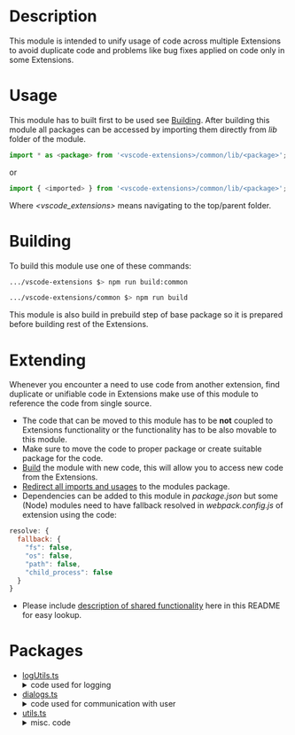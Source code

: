 # Description
This module is intended to unify usage of code across multiple Extensions to avoid duplicate code and problems like bug fixes applied on code only in some Extensions.

# Usage
This module has to built first to be used see [Building](#building).
After building this module all packages can be accessed by importing them directly from _lib_ folder of the module.
```typescript
import * as <package> from '<vscode-extensions>/common/lib/<package>';
```
or
```typescript
import { <imported> } from '<vscode-extensions>/common/lib/<package>';
```
Where _<vscode_extensions>_ means navigating to the top/parent folder.

# Building
To build this module use one of these commands:

```bash
.../vscode-extensions $> npm run build:common
```
```bash
.../vscode-extensions/common $> npm run build
```
This module is also build in prebuild step of base package so it is prepared before building rest of the Extensions.

# Extending
Whenever you encounter a need to use code from another extension, find duplicate or unifiable code in Extensions make use of this module to reference the code from single source.
- The code that can be moved to this module has to be **not** coupled to Extensions functionality or the functionality has to be also movable to this module.
- Make sure to move the code to proper package or create suitable package for the code.
- [Build](#building) the module with new code, this will allow you to access new code from the Extensions.
- [Redirect all imports and usages](#usage) to the modules package.
- Dependencies can be added to this module in _package.json_ but some (Node) modules need to have fallback resolved in _webpack.config.js_ of extension using the code:
```js
resolve: {
  fallback: {
    "fs": false,
    "os": false,
    "path": false,
    "child_process": false
  }
}
```
- Please include [description of shared functionality](#packages) here in this README for easy lookup.

# Packages
- [logUtils.ts](src/logUtils.ts)<details><summary>code used for logging</summary>Contains basic logging code, to use it properly the logging has to be registered during Extension activation by _registerExtensionForLogging_ method.</details>
- [dialogs.ts](src/dialogs.ts)<details><summary>code used for communication with user</summary>Contains most of code to create dialogs mainly _MultistepInput_ for QuickPick.</details>
- [utils.ts](src/utils.ts)<details><summary>misc. code</summary>Contains mostly miscelaneous code, mainly _findExecutable_ and _getJavaVersion_.</details>